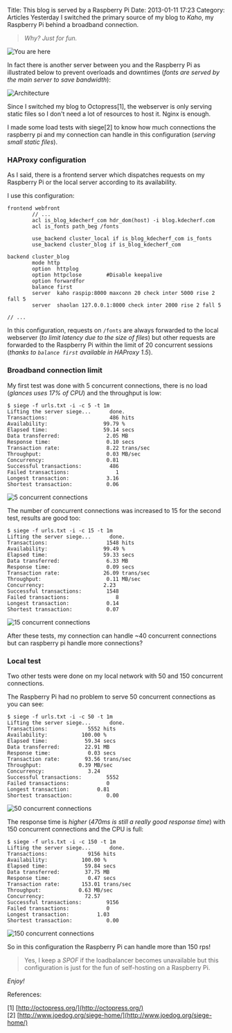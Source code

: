 Title: This blog is served by a Raspberry Pi
Date: 2013-01-11 17:23
Category: Articles 
Yesterday I switched the primary source of my blog to _Kaho_, my Raspberry Pi behind a broadband connection.

> _Why? Just for fun._

![You are here](/images/2013/01/rasp-you-are-here.jpg)


In fact there is another server between you and the Raspberry Pi as illustrated below to prevent overloads and downtimes (_fonts are served by the main server to save bandwidth_):

![Architecture](/images/2013/01/architecture.png)

Since I switched my blog to Octopress[1], the webserver is only serving static files so I don't need a lot of resources to host it. Nginx is enough.

I made some load tests with siege[2] to know how much connections the raspberry pi and my connection can handle in this configuration (_serving small static files_).


### HAProxy configuration

As I said, there is a frontend server which dispatches requests on my Raspberry Pi or the local server according to its availability.

I use this configuration:

```
frontend webfront
        // ...
        acl is_blog_kdecherf_com hdr_dom(host) -i blog.kdecherf.com
        acl is_fonts path_beg /fonts

        use_backend cluster_local if is_blog_kdecherf_com is_fonts
        use_backend cluster_blog if is_blog_kdecherf_com

backend cluster_blog
        mode http
        option  httplog
        option httpclose        #Disable keepalive
        option forwardfor
        balance first
        server  kaho raspip:8000 maxconn 20 check inter 5000 rise 2 fall 5
        server  shaolan 127.0.0.1:8000 check inter 2000 rise 2 fall 5

// ...
```

In this configuration, requests on `/fonts` are always forwarded to the local webserver (_to limit latency due to the size of files_) but other requests are forwarded to the Raspberry Pi within the limit of 20 concurrent sessions (_thanks to `balance first` available in HAProxy 1.5_).


### Broadband connection limit

My first test was done with 5 concurrent connections, there is no load (_glances uses 17% of CPU_) and the throughput is low:

```
$ siege -f urls.txt -i -c 5 -t 1m
Lifting the server siege...      done.
Transactions:                    486 hits
Availability:                  99.79 %
Elapsed time:                  59.14 secs
Data transferred:               2.05 MB
Response time:                  0.10 secs
Transaction rate:               8.22 trans/sec
Throughput:                     0.03 MB/sec
Concurrency:                    0.81
Successful transactions:         486
Failed transactions:               1
Longest transaction:            3.16
Shortest transaction:           0.06
```

![5 concurrent connections](/images/2013/01/rasp-5c.png)


The number of concurrent connections was increased to 15 for the second test, results are good too:

```
$ siege -f urls.txt -i -c 15 -t 1m
Lifting the server siege...      done.
Transactions:                   1548 hits
Availability:                  99.49 %
Elapsed time:                  59.33 secs
Data transferred:               6.33 MB
Response time:                  0.09 secs
Transaction rate:              26.09 trans/sec
Throughput:                     0.11 MB/sec
Concurrency:                   2.23
Successful transactions:        1548
Failed transactions:               8
Longest transaction:            0.14
Shortest transaction:           0.07
```

![15 concurrent connections](/images/2013/01/rasp-15c.png)

After these tests, my connection can handle ~40 concurrent connections but can raspberry pi handle more connections?


### Local test

Two other tests were done on my local network with 50 and 150 concurrent connections.

The Raspberry Pi had no problem to serve 50 concurrent connections as you can see:

```
$ siege -f urls.txt -i -c 50 -t 1m
Lifting the server siege...      done.
Transactions:             5552 hits
Availability:           100.00 %
Elapsed time:            59.34 secs
Data transferred:        22.91 MB
Response time:            0.03 secs
Transaction rate:        93.56 trans/sec
Throughput:            0.39 MB/sec
Concurrency:              3.24
Successful transactions:        5552
Failed transactions:            0
Longest transaction:         0.81
Shortest transaction:           0.00
```

![50 concurrent connections](/images/2013/01/rasp-50c.png)


The response time is _higher_ (_470ms is still a really good response time_) with 150 concurrent connections and the CPU is full:

```
$ siege -f urls.txt -i -c 150 -t 1m
Lifting the server siege...      done.
Transactions:             9156 hits
Availability:           100.00 %
Elapsed time:            59.84 secs
Data transferred:        37.75 MB
Response time:            0.47 secs
Transaction rate:       153.01 trans/sec
Throughput:            0.63 MB/sec
Concurrency:             72.57
Successful transactions:        9156
Failed transactions:            0
Longest transaction:         1.03
Shortest transaction:           0.00
```

![150 concurrent connections](/images/2013/01/rasp-150c.png)

So in this configuration the Raspberry Pi can handle more than 150 rps!

> Yes, I keep a _SPOF_ if the loadbalancer becomes unavailable but this configuration is just for the fun of self-hosting on a Raspberry Pi.

_Enjoy!_

References:  

[1] [http://octopress.org/](http://octopress.org/)  
[2] [http://www.joedog.org/siege-home/](http://www.joedog.org/siege-home/)
